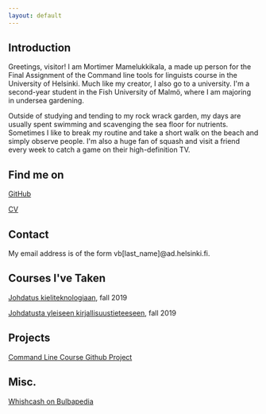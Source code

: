 ```yaml
---
layout: default
---
```


## Introduction

Greetings, visitor! I am Mortimer Mamelukkikala, a made up person for the Final Assignment of the Command line tools for linguists course in the University of Helsinki.
Much like my creator, I also go to a university. I'm a second-year student in the Fish University of Malmö, where I am majoring in undersea gardening.

Outside of studying and tending to my rock wrack garden, my days are usually spent swimming and scavenging the sea floor for nutrients.
Sometimes I like to break my routine and take a short walk on the beach and simply observe people.
I'm also a huge fan of squash and visit a friend every week to catch a game on their high-definition TV.

## Find me on

[GitHub](https://github.com/viimarautia)

[CV](https://www.overleaf.com/read/qmxfwbhpvzvn)

## Contact

My email address is of the form vb[last_name]@ad.helsinki.fi. 

## Courses I've Taken

[Johdatus kieliteknologiaan](https://courses.helsinki.fi/fi/kik-405), fall 2019

[Johdatusta yleiseen kirjallisuustieteeseen](https://courses.helsinki.fi/fi/ttk-yl110), fall 2019

## Projects

[Command Line Course Github Project](https://github.com/viimarautia/cmdline-course.git)

## Misc. 

[Whishcash on Bulbapedia](https://bulbapedia.bulbagarden.net/wiki/Whiscash_(Pok%C3%A9mon))
